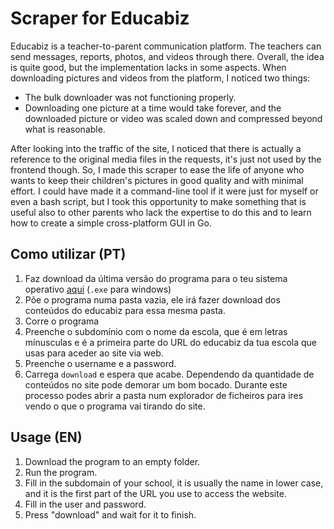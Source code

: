 # Scraper for Educabiz
Educabiz is a teacher-to-parent communication platform.
The teachers can send messages, reports, photos, and videos through there.
Overall, the idea is quite good, but the implementation lacks in some aspects.
When downloading pictures and videos from the platform, I noticed two things:
- The bulk downloader was not functioning properly.
- Downloading one picture at a time would take forever, and the downloaded picture or video was scaled down and compressed beyond what is reasonable.

After looking into the traffic of the site, I noticed that there is actually a reference to the original media files in the requests, it's just not used by the frontend though.
So, I made this scraper to ease the life of anyone who wants to keep their children's pictures in good quality and with minimal effort.
I could have made it a command-line tool if it were just for myself or even a bash script, but I took this opportunity to make something that is useful also to other parents who lack the expertise to do this and to learn how to create a simple cross-platform GUI in Go.

## Como utilizar (PT)
1. Faz download da última versão do programa para o teu sistema operativo [aqui](https://github.com/mamoit/educabiz-scraper/releases) (`.exe` para windows)
2. Põe o programa numa pasta vazia, ele irá fazer download dos conteúdos do educabiz para essa mesma pasta.
3. Corre o programa
4. Preenche o subdomínio com o nome da escola, que é em letras mínusculas e é a primeira parte do URL do educabiz da tua escola que usas para aceder ao site via web.
5. Preenche o username e a password.
6. Carrega `download` e espera que acabe. Dependendo da quantidade de conteúdos no site pode demorar um bom bocado. Durante este processo podes abrir a pasta num explorador de ficheiros para ires vendo o que o programa vai tirando do site.

## Usage (EN)
1. Download the program to an empty folder.
3. Run the program.
4. Fill in the subdomain of your school, it is usually the name in lower case, and it is the first part of the URL you use to access the website.
5. Fill in the user and password.
6. Press "download" and wait for it to finish.
